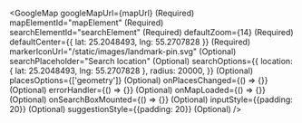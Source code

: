 <GoogleMap
googleMapUrl={mapUrl} (Required)
mapElementId="mapElement" (Required)
searchElementId="searchElement" (Required)
defaultZoom={14} (Required)
defaultCenter={{ lat: 25.2048493, lng: 55.2707828 }} (Required)
markerIconUrl="/static/images/landmark-pin.svg" (Optional)
searchPlaceholder="Search location" (Optional)
searchOptions={{
    location: { lat: 25.2048493, lng: 55.2707828 },
    radius: 20000,
}} (Optional)
placesOptions={['geometry']} (Optional)
onPlacesChanged={() => {}} (Optional)
errorHandler={() => {}} (Optional)
onMapLoaded={() => {}} (Optional)
onSearchBoxMounted={() => {}} (Optional)
inputStyle={{padding: 20}} (Optional)
suggestionStyle={{padding: 20}} (Optional)
/>

